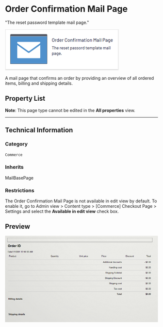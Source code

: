 # Order Confirmation Mail Page
"The reset password template mail page."

![Order confirmation mail](Screenshots/Order%20Confirmation%20Mail%20Page%20-%20icon.png)

A mail page that confirms an order by providing an overview of all ordered items, billing and shipping details.


## Property List
**Note**: This page type cannot be edited in the **All properties** view.<!--The following property list includes properties that are unique to this content type. For a list of global properties, view our [*Common Page  Properties*](../../Common%20Page%20Properties.md) list.-->

<!--Display Name *(Name in code)* | Type | Property Description
--------------|------|---------------
**Main body** *(`MainBody`)* | XhtmlString | Provides an rich-text area for entering formatted content.
**Main content area** *(`MainContentArea`)* | ContentArea | Provides a configurable drag-and-drop interface for placing media, blocks, or other content onto the page.-->

** **
<!--![Order confirmation mail](Screenshots/Order%20Confirmation%20Mail%20Page%20-%20Content%20tab.png)-->

## Technical Information

### Category
`Commerce`

### Inherits
MailBasePage

### Restrictions
The Order Confirmation Mail Page is not available in edit view by default. To enable it, go to Admin view > Content type > [Commerce] Checkout Page > Settings and select the **Available in edit view** check box.

## Preview
![Order confirmation mail](Screenshots/Order%20Confirmation%20Mail%20Page%20-%20Preview.png)
